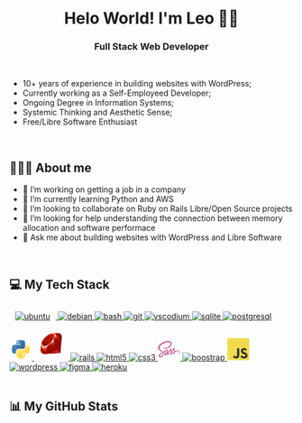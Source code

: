 <h1 class="heading-element" align="center" dir="auto">Helo World! I'm Leo 👋🏽</h1>

<h3 align="center" class="heading-element" dir="auto">Full Stack Web Developer</h3>
<br>
<ul dir="auto">   
     <li>10+ years of experience in building websites with WordPress;</li>
     <li>Currently working as a Self-Employeed Developer;</li>
     <li>Ongoing Degree in Information Systems;</li>
     <li>Systemic Thinking and Aesthetic Sense;</li>
     <li>Free/Libre Software Enthusiast</li>
</ul>
<br>

<h2 class="heading-element" dir="auto">👨🏼‍💻 About me</h2>
<ul>
<li>🔭 I’m working on getting a job in a company</li>
<li>🌱 I’m currently learning Python and AWS</li>
<li>👯 I’m looking to collaborate on Ruby on Rails Libre/Open Source projects</li>
<li>🤔 I’m looking for help understanding the connection between memory allocation and software performace</li>
<li>💬 Ask me about building websites with WordPress and Libre Software</li>
</ul>
<br>

<h2 class="heading-element" dir="auto">💻 My Tech Stack</h2>
<div class="d-flex flex-justify-between">
     <a href="https://ubuntu.com/" rel="nofollow"> <img src="https://cdn.jsdelivr.net/gh/devicons/devicon@latest/icons/ubuntu/ubuntu-original.svg" alt="ubuntu" width="40" height="40" style="max-width: 100%; margin: 10px;"> </a>
    <a href="https://www.debian.org/" rel="nofollow"> <img src="https://cdn.jsdelivr.net/gh/devicons/devicon@latest/icons/debian/debian-original.svg" alt="debian" width="40" height="40" style="max-width: 100%;"> </a> 
    <a href="https://www.gnu.org/software/bash/" rel="nofollow"> <img src="https://cdn.jsdelivr.net/gh/devicons/devicon@latest/icons/bash/bash-original.svg" alt="bash" width="40" height="40" style="max-width: 100%;"> </a> 
    <a href="https://git-scm.com/" rel="nofollow"> <img src="https://cdn.jsdelivr.net/gh/devicons/devicon@latest/icons/git/git-original.svg" alt="git" width="40" height="40" data-canonical-src="https://www.vectorlogo.zone/logos/git-scm/git-scm-icon.svg" style="max-width: 100%;"> </a>
    <a href="https://vscodium.com/" rel="nofollow"> <img src="https://cdn.jsdelivr.net/gh/devicons/devicon@latest/icons/vscode/vscode-original.svg" alt="vscodium" width="40" height="40" style="max-width: 100%;"> </a> 
     <a href="https://www.sqlite.org/index.html" rel="nofollow"> <img src="https://cdn.jsdelivr.net/gh/devicons/devicon@latest/icons/sqlite/sqlite-original.svg" alt="sqlite" width="40" height="40" style="max-width: 100%;"> </a>    
    <a href="https://www.postgresql.org" rel="nofollow"> <img src="https://cdn.jsdelivr.net/gh/devicons/devicon@latest/icons/postgresql/postgresql-original.svg" alt="postgresql" width="40" height="40" style="max-width: 100%;"> </a> 
    <a href="https://www.python.org" rel="nofollow"> <img src="https://raw.githubusercontent.com/devicons/devicon/master/icons/python/python-original.svg" alt="python" width="40" height="40" style="max-width: 100%;"> </a> 
    <a href="https://www.ruby-lang.org/en/" rel="nofollow"> <img src="https://raw.githubusercontent.com/devicons/devicon/master/icons/ruby/ruby-original.svg" alt="ruby" width="40" height="40" style="max-width: 100%; margin: 10px;"> </a> 
    <a href="https://rubyonrails.org" rel="nofollow"> <img src="https://cdn.jsdelivr.net/gh/devicons/devicon@latest/icons/rails/rails-plain.svg" alt="rails" width="40" height="40" style="max-width: 100%;"> </a>
    <a href="https://www.w3.org/html/" rel="nofollow"> <img src="https://cdn.jsdelivr.net/gh/devicons/devicon@latest/icons/html5/html5-original.svg" alt="html5" width="40" height="40" style="max-width: 100%;"> </a> 
    <a href="https://www.w3schools.com/css/" rel="nofollow"> <img src="https://cdn.jsdelivr.net/gh/devicons/devicon@latest/icons/css3/css3-original.svg" alt="css3" width="40" height="40" style="max-width: 100%;"> </a> 
    <a href="https://sass-lang.com" rel="nofollow"> <img src="https://raw.githubusercontent.com/devicons/devicon/master/icons/sass/sass-original.svg" alt="sass" width="40" height="40" style="max-width: 100%;"> </a> 
    <a href="https://getbootstrap.com" rel="nofollow"> <img src="https://cdn.jsdelivr.net/gh/devicons/devicon@latest/icons/bootstrap/bootstrap-original.svg" alt="boostrap" width="40" height="40" style="max-width: 100%;"> </a> 
    <a href="https://developer.mozilla.org/en-US/docs/Web/JavaScript" rel="nofollow"> <img src="https://raw.githubusercontent.com/devicons/devicon/master/icons/javascript/javascript-original.svg" alt="javascript" width="40" height="40" style="max-width: 100%;"> </a> 
    <a href="https://www.wordpress.org/" rel="nofollow"> <img src="https://cdn.jsdelivr.net/gh/devicons/devicon@latest/icons/wordpress/wordpress-plain.svg" alt="wordpress" width="40" height="40" style="max-width: 100%;"> </a> 
    <a href="https://www.figma.com/" rel="nofollow"> <img src="https://cdn.jsdelivr.net/gh/devicons/devicon@latest/icons/figma/figma-original.svg" alt="figma" width="40" height="40" style="max-width: 100%;"> </a> 
    <a href="https://www.heroku.com/" rel="nofollow"> <img src="https://cdn.jsdelivr.net/gh/devicons/devicon@latest/icons/heroku/heroku-plain.svg" alt="heroku" width="40" height="40" style="max-width: 100%;"> </a>        
</div>
<br>

<h2 class="heading-element" dir="auto">📊 My GitHub Stats</h2>

<table style="border-collapse:collapse;border:0;width:100%">
  <tbody>
    <tr>
      <td style="vertical-align:top;border:0;padding:0;">
        <img src="https://github-readme-stats.vercel.app/api/top-langs/?username=digidweb&count_private=true&show_icons=true&theme=radical" alt="" />
      </td>
      <td style="vertical-align:top;border:0;padding:0;">
        <img src="https://github-readme-stats.vercel.app/api?username=digidweb&count_private=true&show_icons=true&theme=radical&layout=compact" alt="" />
      </td>
    </tr>
  </tbody>
</table>
<br>

<!--

<!--
**digidweb/digidweb** is a ✨ _special_ ✨ repository because its `README.md` (this file) appears on your GitHub profile.

Here are some ideas to get you started:

- 🔭 I’m currently working on ...
- 🌱 I’m currently learning ...
- 👯 I’m looking to collaborate on ...
- 🤔 I’m looking for help with ...
- 💬 Ask me about ...
- 📫 How to reach me: ...
- 😄 Pronouns: ...
- ⚡ Fun fact: ...
-->
